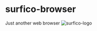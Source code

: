 # surfico-browser
Just another web browser
![surfico-logo](https://github.com/user-attachments/assets/f301c582-79a5-43f8-897f-ef3eb6322e77)
